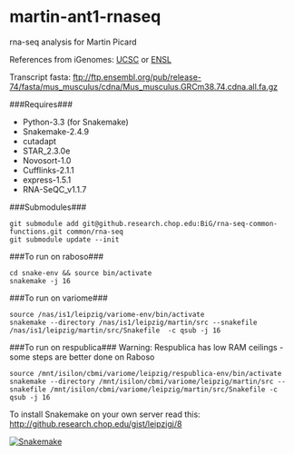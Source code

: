 martin-ant1-rnaseq
============

rna-seq analysis for Martin Picard

References from iGenomes:
[UCSC](ftp://ussd-ftp.illumina.com/Mus_musculus/UCSC/mm10/Mus_musculus_UCSC_mm10.tar.gz)
or
[ENSL](ftp://ussd-ftp.illumina.com/Mus_musculus/Ensembl/GRCm38/Mus_musculus_Ensembl_GRCm38.tar.gz)

Transcript fasta:
<ftp://ftp.ensembl.org/pub/release-74/fasta/mus_musculus/cdna/Mus_musculus.GRCm38.74.cdna.all.fa.gz>

###Requires###
- Python-3.3 (for Snakemake)
- Snakemake-2.4.9
- cutadapt
- STAR_2.3.0e
- Novosort-1.0
- Cufflinks-2.1.1
- express-1.5.1
- RNA-SeQC_v1.1.7

###Submodules###
```
git submodule add git@github.research.chop.edu:BiG/rna-seq-common-functions.git common/rna-seq
git submodule update --init
```

###To run on raboso###
```
cd snake-env && source bin/activate
snakemake -j 16
```

###To run on variome###
```
source /nas/is1/leipzig/variome-env/bin/activate
snakemake --directory /nas/is1/leipzig/martin/src --snakefile /nas/is1/leipzig/martin/src/Snakefile  -c qsub -j 16
```

###To run on respublica###
Warning: Respublica has low RAM ceilings - some steps are better done on Raboso
```
source /mnt/isilon/cbmi/variome/leipzig/respublica-env/bin/activate
snakemake --directory /mnt/isilon/cbmi/variome/leipzig/martin/src --snakefile /mnt/isilon/cbmi/variome/leipzig/martin/src/Snakefile -c qsub -j 16
```

To install Snakemake on your own server read this: http://github.research.chop.edu/gist/leipzigj/8

[![Snakemake](https://img.shields.io/badge/snakemake-≥3.4.2-brightgreen.svg?style=flat-square)](https://bitbucket.org/johanneskoester/snakemake)
